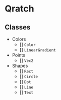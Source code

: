 # Qratch

## Classes

- Colors
  - [] `Color`
  - [] `LinearGradient`
- Points
  - [] `Vec2`
- Shapes
  - [] `Rect`
  - [] `Circle`
  - [] `Dot`
  - [] `Line`
  - [] `Text`
